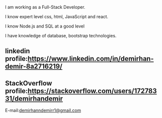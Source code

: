 I am working as a Full-Stack Developer.

I know expert level css, html, JavaScript and react.

I know Node.js and SQL at a good level

I have knowledge of database, bootstrap technologies.

linkedin profile:https://www.linkedin.com/in/demirhan-demir-8a2716219/
------------------------------------------------------------
StackOverflow profile:https://stackoverflow.com/users/17278331/demirhandemir
------------------------------------------------------------
E-mail:demirhanndemirr1@gmail.com
